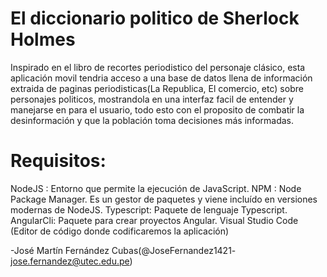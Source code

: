 # El diccionario politico de Sherlock Holmes

Inspirado en el libro de recortes periodistico del personaje clásico,  esta aplicación movil tendria acceso a una base de datos llena de información extraida de paginas periodisticas(La Republica, El comercio, etc) sobre personajes politicos, mostrandola en una interfaz facil de entender y manejarse en para el usuario, todo esto con el proposito de combatir la desinformación y que la población toma decisiones más informadas.

# Requisitos: 

NodeJS : Entorno que permite la ejecución de JavaScript.
NPM : Node Package Manager. Es un gestor de paquetes y viene incluído en versiones modernas de NodeJS.
Typescript: Paquete de lenguaje Typescript.
AngularCli: Paquete para crear proyectos Angular.
Visual Studio Code (Editor de código donde codificaremos la aplicación)



-José Martín Fernández Cubas(@JoseFernandez1421- jose.fernandez@utec.edu.pe)
